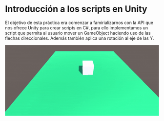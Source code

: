 # Introducción a los scripts en Unity
El objetivo de esta práctica era comenzar a famirializarnos con la API que nos ofrece Unity para crear scripts en C#, para ello
implementamos un script que permita al usuario mover un GameObject haciendo uso de las flechas direccionales. Además también aplica
una rotación al eje de las Y.

![Cubo en movimiento](/p2/cube.gif)
